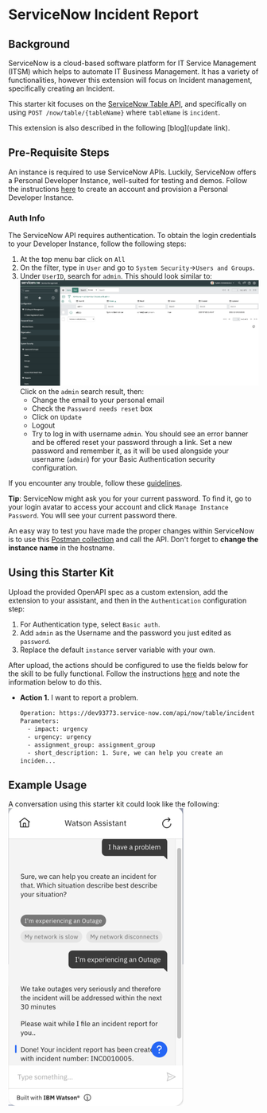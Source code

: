# ServiceNow Incident Report

## Background


ServiceNow is a cloud-based software platform for IT Service Management (ITSM) which helps to automate IT Business Management.
It has a variety of functionalities, however this extension will focus on Incident management, specifically creating an Incident.

This starter kit focuses on the [ServiceNow Table API](https://developer.servicenow.com/dev.do#!/reference/api/sandiego/rest/c_TableAPI), and specifically on using `POST /now/table/{tableName}` where `tableName` is `incident`.

This extension is also described in the following [blog](update link).

## Pre-Requisite Steps

An instance is required to use ServiceNow APIs. Luckily, ServiceNow offers a Personal Developer Instance, well-suited for testing and demos. Follow the instructions [here](https://developer.servicenow.com/dev.do#!/learn/learning-plans/rome/new_to_servicenow/app_store_learnv2_buildmyfirstapp_rome_personal_developer_instances) to create an account and provision a Personal Developer Instance.
### Auth Info
The ServiceNow API requires authentication. To obtain the login credentials to your Developer Instance, follow the following steps:

1. At the top menu bar click on `All`
2. On the filter, type in `User` and go to `System Security`->`Users and Groups`. 
3. Under `UserID`, search for `admin`. This should look similar to: <br>
![configure-user](../servicenow/assets/ConfigureUser.png)
Click on the `admin` search result, then:
   - Change the email to your personal email 
   - Check the `Password needs reset` box
   - Click on `Update`
   - Logout
   - Try to log in with username `admin`. You should see an error banner and be offered reset your password through a link. Set a new password and remember it, as it will be used alongside your username (`admin`) for your Basic Authentication security configuration.

If you encounter any trouble, follow these [guidelines](https://docs.servicenow.com/en-US/bundle/sandiego-platform-administration/page/administer/security/reference/change-default-credentials.html).

**Tip**: ServiceNow might ask you for your current password. To find it, go to your login avatar to access your account and click `Manage Instance Password`. You wlll see your current password there.

An easy way to test you have made the proper changes within ServiceNow is to use this [Postman collection](../servicenow/assets/sn.postman.json) and call the API. Don't forget to **change the instance name** in the hostname.

## Using this Starter Kit

Upload the provided OpenAPI spec as a custom extension, add the extension to your assistant, and then in the `Authentication` configuration step:
1. For Authentication type, select `Basic auth`.
1. Add `admin` as the Username and the password you just edited as `password`.
1. Replace the default `instance` server variable with your own.

After upload, the actions should be configured to use the fields below for the skill to be fully functional. Follow the instructions [here](../../README.md#configuring-your-actions-skill-to-use-an-extension) and note the information below to do this.

- **Action 1.** I want to report a problem.
    ```
    Operation: https://dev93773.service-now.com/api/now/table/incident
    Parameters:
      - impact: urgency
      - urgency: urgency
      - assignment_group: assignment_group
      - short_description: 1. Sure, we can help you create an inciden...
    ```
## Example Usage
A conversation using this starter kit could look like the following:<br>
![create incident](./assets/sn.conversation_1_50.png)

